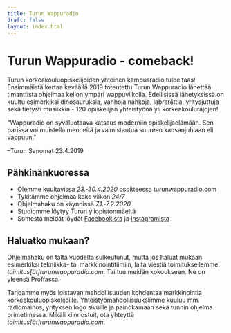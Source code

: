 ```yaml
---
title: Turun Wappuradio
draft: false
layout: index.html
---
```


# Turun Wappuradio - comeback!

Turun korkeakouluopiskelijoiden yhteinen kampusradio tulee taas! Ensimmäistä kertaa keväällä 2019 toteutettu Turun
Wappuradio lähettää timanttista ohjelmaa kellon ympäri wappuviikolla. Edellisissä lähetyksissä on kuultu esimerkiksi
dinosauruksia, vanhoja nahkoja, labraråttia, yritysjuttuja sekä tietysti musiikkia - 120 opiskelijan yhteistyönä yli
korkeakoulurajojen!

<div class="QuoteContainer">
  "Wappuradio on syväluotaava katsaus moderniin opiskelijaelämään. Sen parissa voi muistella menneitä ja valmistautua
  suureen kansanjuhlaan eli vappuun."
  <p>
    –Turun Sanomat 23.4.2019
  </p>
</div>

## Pähkinänkuoressa

* Olemme kuultavissa *23.&#8209;30.4.2020* osoitteessa turunwappuradio.com
* Tykitämme ohjelmaa koko viikon *24/7*
* Ohjelmahaku on käynnissä *7.1.&#8209;7.2.2020*
* Studiomme löytyy Turun yliopistonmäeltä
* Somesta meidät löydät [Facebookista](https://www.facebook.com/turunwappuradio) ja [Instagramista](https://www.instagram.com/turunwappuradio)

## Haluatko mukaan?

Ohjelmahaku on tältä vuodelta sulkeutunut, mutta jos haluat mukaan esimerkiksi tekniikka- tai markkinointitiimiin, laita
viestiä toimituksellemme: *toimitus[ät]turunwappuradio.com*. Tai tuu meidän kokoukseen. Ne on yleensä Proffassa.

Tarjoamme myös loistavan mahdollisuuden kohdentaa markkinointia korkeakouluopiskelijoille.
Yhteistyömahdollisuuksiimme kuuluu mm. radiomainos, yrityksen logo sivuille ja painokamaan sekä tunnin ohjelma
primetimessa. Mikäli kiinnostuit, ota yhteyttä *toimitus[ät]turunwappuradio.com*.

<div id="calendar-root"></div>